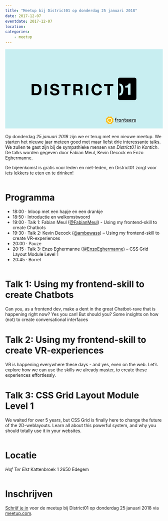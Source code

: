 ```yaml
---
title: "Meetup bij District01 op donderdag 25 januari 2018"
date: 2017-12-07
eventdate: 2017-12-07
location: 
categories: 
    - meetup
---
```

![](/_img/bijeenkomsten/logo.jpeg)

Op donderdag *25 januari 2018* zijn we er terug met een nieuwe meetup. We starten het nieuwe jaar meteen goed met maar liefst drie interessante talks. We zullen te gast zijn bij de sympathieke mensen van *District01 in Kontich*. De talks worden gegeven door Fabian Meul, Kevin Decock en Enzo Eghermanne.

De bijeenkomst is gratis voor leden en niet-leden, en District01 zorgt voor iets lekkers te eten en te drinken!

```

```

# Programma

* 18:00 · Inloop met een hapje en een drankje
* 18:50 · Introductie en welkomstwoord
* 19:00 · Talk 1: Fabian Meul ([@FabianMeul](https://github.com/fabianmeul)) - Using my frontend-skill to create Chatbots
* 19:30 · Talk 2: Kevin Decock ([@ambewass](https://twitter.com/ambewass)) – Using my frontend-skill to create VR-experiences
* 20:00 · Pauze
* 20:15 · Talk 3: Enzo Eghermanne ([@EnzoEghermanne](https://github.com/EnzoEghermanne)) – CSS Grid Layout Module Level 1
* 20:45 · Borrel

```

```

# Talk 1: Using my frontend-skill to create Chatbots

Can you, as a frontend dev, make a dent in the great Chatbot-rave that is happening right now? Yes you can! But should you? Some insights on how (not) to create conversational interfaces

# Talk 2: Using my frontend-skill to create VR-experiences

VR is happening everywhere these days - and yes, even on the web. Let’s explore how we can use the skills we already master, to create these experiences effortlessly.

# Talk 3: CSS Grid Layout Module Level 1

We waited for over 5 years, but CSS Grid is finally here to change the future of the 2D-weblayouts. Learn all about this powerful system, and why you should totally use it in your websites.

```

```

# Locatie

*Hof Ter Elst*
Kattenbroek 1
2650  Edegem

```

```

# Inschrijven

[Schrijf je in](https://www.meetup.com/Fronteers-BE/events/245728363/) voor de meetup bij District01 op donderdag 25 januari 2018 via [meetup.com](https://www.meetup.com/Fronteers-BE/events/245728363/).
